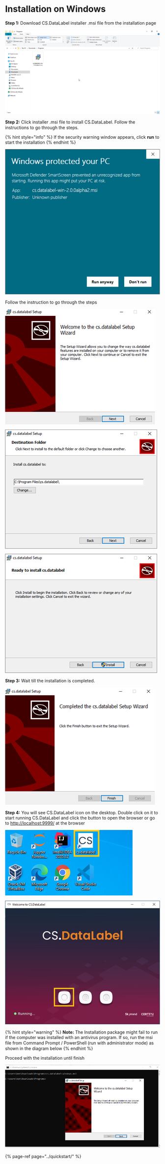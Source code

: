 # Installation on Windows

**Step 1:** Download CS.DataLabel installer .msi ﬁle from the installation page

![](../../.gitbook/assets/msi%20%281%29.png)

**Step 2:** Click installer .msi ﬁle to install CS.DataLabel. Follow the instructions to go through the steps.

{% hint style="info" %}
If the security warning window appears, click **run** to start the installation
{% endhint %}

![](../../.gitbook/assets/winwarn.jpg)

Follow the instruction to go through the steps

![](../../.gitbook/assets/msi.png)

![](../../.gitbook/assets/wininstall1.png)

![](../../.gitbook/assets/wininstall2.png)

**Step 3:** Wait till the installation is completed.

![](../../.gitbook/assets/finish.png)

**Step 4:** You will see CS.DataLabel icon on the desktop. Double click on it to start running CS.DataLabel and click the button to open the browser or go to [http://localhost:9999/](http://localhost:9999/) at the browser

![](../../.gitbook/assets/shortcut.png)

![](../../.gitbook/assets/cs-launcher%20%281%29.png)

{% hint style="warning" %}
**Note:** The Installation package might fail to run if the computer was installed with an antivirus program. If so, run the msi ﬁle from Command Prompt / PowerShell \(run with administrator mode\) as shown in the diagram below
{% endhint %}

Proceed with the installation until finish

![](../../.gitbook/assets/window-cmd-install.png)

{% page-ref page="../quickstart/" %}

